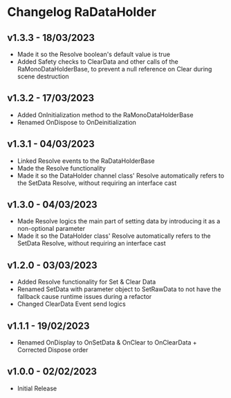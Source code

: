 # Changelog RaDataHolder

## v1.3.3 - 18/03/2023
* Made it so the Resolve boolean's default value is true 
* Added Safety checks to ClearData and other calls of the RaMonoDataHolderBase, to prevent a null reference on Clear during scene destruction

## v1.3.2 - 17/03/2023
* Added OnInitialization method to the RaMonoDataHolderBase 
* Renamed OnDispose to OnDeinitialization

## v1.3.1 - 04/03/2023
* Linked Resolve events to the RaDataHolderBase
* Made the Resolve functionality 
* Made it so the DataHolder channel class' Resolve automatically refers to the SetData Resolve, without requiring an interface cast 

## v1.3.0 - 04/03/2023
* Made Resolve logics the main part of setting data by introducing it as a non-optional parameter
* Made it so the DataHolder class' Resolve automatically refers to the SetData Resolve, without requiring an interface cast

## v1.2.0 - 03/03/2023
* Added Resolve functionality for Set & Clear Data
* Renamed SetData with parameter object to SetRawData to not have the fallback cause runtime issues during a refactor
* Changed ClearData Event send logics

## v1.1.1 - 19/02/2023
* Renamed OnDisplay to OnSetData & OnClear to OnClearData + Corrected Dispose order

## v1.0.0 - 02/02/2023
* Initial Release

